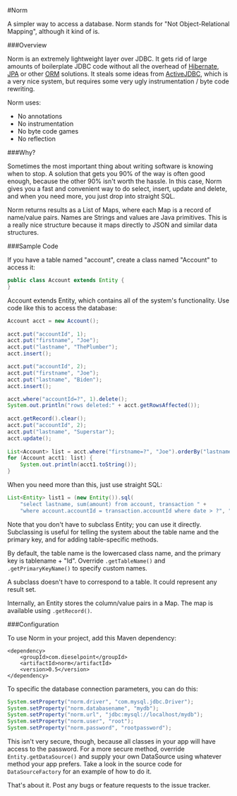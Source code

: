 #Norm

A simpler way to access a database. Norm stands for "Not Object-Relational Mapping", although it kind of is.

###Overview

Norm is an extremely lightweight layer over JDBC. It gets rid of large amounts of boilerplate JDBC code
without all the overhead of [Hibernate](http://www.hibernate.org), [JPA](http://en.wikipedia.org/wiki/Java_Persistence_API)
 or other [ORM](http://en.wikipedia.org/wiki/Object-relational_mapping) solutions. It steals some ideas from
[ActiveJDBC](http://code.google.com/p/activejdbc/), which is a very nice system, but requires some very ugly 
instrumentation / byte code rewriting.

Norm uses:
* No annotations
* No instrumentation
* No byte code games
* No reflection

###Why?

Sometimes the most important thing about writing software is knowing when to stop. A solution that gets
you 90% of the way is often good enough, because the other 90% isn't worth the hassle. In this case, 
Norm gives you a fast and convenient way to do select, insert, update and delete, and when you need
more, you just drop into straight SQL.

Norm returns results as a List of Maps, where each Map is a record of name/value pairs. Names are Strings 
and values are Java primitives. This is a really nice structure because it maps directly to JSON and
similar data structures.

###Sample Code

If you have a table named "account", create a class named "Account" to access it:

```Java
public class Account extends Entity {
}  
```
   
Account extends Entity, which contains all of the system's functionality. Use code like this
to access the database:

```Java
Account acct = new Account();
		
acct.put("accountId", 1);
acct.put("firstname", "Joe");
acct.put("lastname", "ThePlumber"); 
acct.insert();

acct.put("accountId", 2);
acct.put("firstname", "Joe");
acct.put("lastname", "Biden");
acct.insert();

acct.where("accountId=?", 1).delete();
System.out.println("rows deleted:" + acct.getRowsAffected());
		
acct.getRecord().clear();
acct.put("accountId", 2);
acct.put("lastname", "Superstar");
acct.update();
		
List<Account> list = acct.where("firstname=?", "Joe").orderBy("lastname").results();
for (Account acct1: list) {
	System.out.println(acct1.toString());
}
```

When you need more than this, just use straight SQL:

```Java
List<Entity> list1 = (new Entity()).sql(
    "select lastname, sum(amount) from account, transaction " + 
    "where account.accountId = transaction.accountId where date > ?", "2000-01-01").results();
```

Note that you don't have to subclass Entity; you can use it directly. Subclassing is useful for telling the system 
about the table name and the primary key, and for adding table-specific methods. 

By default, the table name is the lowercased class name, and the primary key is tablename + "Id". Override `.getTableName()` and `.getPrimaryKeyName()` to 
specify custom names. 

A subclass doesn't have to correspond to a table. It could represent any result set.

Internally, an Entity stores the column/value pairs in a Map. The map is available using `.getRecord()`. 

###Configuration

To use Norm in your project, add this Maven dependency:

```
<dependency>
    <groupId>com.dieselpoint</groupId>
    <artifactId>norm</artifactId>
    <version>0.5</version>
</dependency>
```  

To specific the database connection parameters, you can do this:

```Java
System.setProperty("norm.driver", "com.mysql.jdbc.Driver");
System.setProperty("norm.databasename", "mydb");
System.setProperty("norm.url", "jdbc:mysql://localhost/mydb");
System.setProperty("norm.user", "root");
System.setProperty("norm.password", "rootpassword");
```

This isn't very secure, though, because all classes in your app will have access to the password. For a more
secure method, override `Entity.getDataSource()` and supply your own DataSource using whatever method your
app prefers. Take a look in the source code for `DataSourceFactory` for an example of how to do it.

That's about it. Post any bugs or feature requests to the issue tracker.






